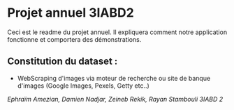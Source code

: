 # Projet annuel 3IABD2

Ceci est le readme du projet annuel. Il expliquera comment notre application fonctionne et comportera des démonstrations.

## Constitution du dataset :

- WebScraping d'images via moteur de recherche ou site de banque d'images (Google Images, Pexels, Getty etc..)


*Ephraïm Amezian, Damien Nadjar, Zeineb Rekik, Rayan Stambouli 3IABD 2* 